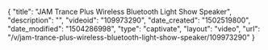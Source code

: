 {
    "title": "JAM Trance Plus Wireless Bluetooth Light Show Speaker",
    "description": "",
    "videoid": "109973290",
    "date_created": "1502519800",
    "date_modified": "1504286998",
    "type": "captivate",
    "layout": "video",
    "url": "\/v\/jam-trance-plus-wireless-bluetooth-light-show-speaker\/109973290"
}